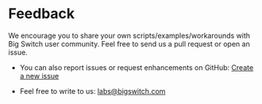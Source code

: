 # Feedback

We encourage you to share your own scripts/examples/workarounds with Big Switch user community. Feel free to send us a pull request or open an issue.

* You can also report issues or request enhancements on GitHub: [Create a new issue](https://github.com/bigswitch/automation/issues)

* Feel free to write to us: [labs@bigswitch.com](mailto:labs@bigswitch.com)